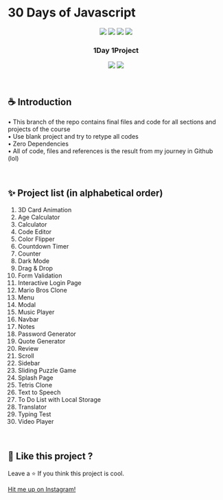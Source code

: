 
# 30 Days of Javascript

<!-- forthebadges -------------------------------------->
<p align="center">
  <!-- version -->
  <img src='https://forthebadge.com/images/badges/built-with-love.svg' />
  <img src='https://forthebadge.com/images/badges/uses-html.svg' />
  <img src='https://forthebadge.com/images/badges/uses-css.svg' />
  <img src='https://forthebadge.com/images/badges/uses-js.svg' />
</p>

<!-- tag line -->
<h3 align='center'>1Day 1Project</h3>

<!-- primary badges -------------------------------------->
<p align="center">
  <!-- size -->
  <img src='https://img.shields.io/github/languages/code-size/samsleepingatparty/30Days-of-Javascript' />
  <!-- license -->
  <img src='https://img.shields.io/github/license/samsleepingatparty/30Days-of-Javascript' />
</p>
<br/>

## ☕ Introduction
• This branch of the repo contains final files and code for all sections and projects of the course
<br/>
• Use blank project and try to retype all codes
<br/>
• Zero Dependencies
<br/>
• All of code, files and references is the result from my journey in Github (lol)

<br/>

## ✨ Project list (in alphabetical order)

1. 3D Card Animation
2. Age Calculator
3. Calculator
4. Code Editor
5. Color Flipper
6. Countdown Timer
7. Counter
8. Dark Mode
9. Drag & Drop
10. Form Validation
11. Interactive Login Page
12. Mario Bros Clone
13. Menu
14. Modal
15. Music Player
16. Navbar
17. Notes
18. Password Generator
19. Quote Generator
20. Review
21. Scroll
22. Sidebar
23. Sliding Puzzle Game
24. Splash Page
25. Tetris Clone
26. Text to Speech
27. To Do List with Local Storage
28. Translator
29. Typing Test
30. Video Player

<br/>

## 💖 Like this project ?

Leave a ⭐ If you think this project is cool.

[Hit me up on Instagram!](https://instagram.com/samsleepingatparty)
